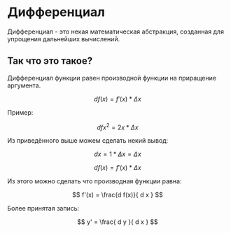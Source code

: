 # Дифференциал

Дифференциал - это некая математическая абстракция, созданная для упрощения дальнейших вычислений.

## Так что это такое?

Дифференциал функции равен производной функции на приращение аргумента.

$$ df(x) = f'(x) * \Delta x $$

Пример:

$$ df x ^ 2 = 2x * \Delta x $$

Из приведённого выше можем сделать некий вывод:

$$ d x = 1 * \Delta x = \Delta x $$

$$ d f(x) = f'(x) * \Delta x  $$

Из этого можно сделать что производная функции равна:

$$ f'(x) = \frac{d f(x)}{ d x } $$

Более принятая запись:

$$ y' = \frac{ d y }{ d x } $$
